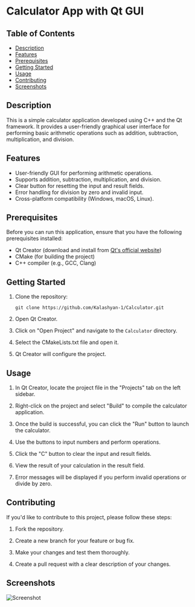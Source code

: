 # Calculator App with Qt GUI


## Table of Contents
- [Description](#description)
- [Features](#features)
- [Prerequisites](#prerequisites)
- [Getting Started](#getting-started)
- [Usage](#usage)
- [Contributing](#contributing)
- [Screenshots](#screenshots)



## Description

This is a simple calculator application developed using C++ and the Qt framework. It provides a user-friendly graphical user interface for performing basic arithmetic operations such as addition, subtraction, multiplication, and division.

## Features

- User-friendly GUI for performing arithmetic operations.
- Supports addition, subtraction, multiplication, and division.
- Clear button for resetting the input and result fields.
- Error handling for division by zero and invalid input.
- Cross-platform compatibility (Windows, macOS, Linux).

## Prerequisites

Before you can run this application, ensure that you have the following prerequisites installed:

- Qt Creator (download and install from [Qt's official website](https://www.qt.io/download))
- CMake (for building the project)
- C++ compiler (e.g., GCC, Clang)

## Getting Started

1. Clone the repository:

   ```shell
   git clone https://github.com/Kalashyan-1/Calculator.git

2. Open Qt Creator.

3. Click on "Open Project" and navigate to the `Calculator` directory.

4. Select the CMakeLists.txt file and open it.

5. Qt Creator will configure the project.

## Usage

1. In Qt Creator, locate the project file in the "Projects" tab on the left sidebar.

2. Right-click on the project and select "Build" to compile the calculator application.

3. Once the build is successful, you can click the "Run" button to launch the calculator.

4. Use the buttons to input numbers and perform operations.

5. Click the "C" button to clear the input and result fields.

6. View the result of your calculation in the result field.

7. Error messages will be displayed if you perform invalid operations or divide by zero.

## Contributing

If you'd like to contribute to this project, please follow these steps:

1. Fork the repository.

2. Create a new branch for your feature or bug fix.

3. Make your changes and test them thoroughly.

4. Create a pull request with a clear description of your changes.



## Screenshots

![Screenshot](src/calc.png)

